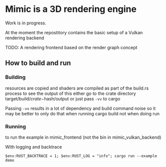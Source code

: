 # Mimic is a 3D rendering engine

Work is in progress. 

At the moment the repostitory contains the basic setup of a Vulkan rendering backend

TODO: A rendering frontend based on the render graph concept

## How to build and run
### Building
resources are copied and shaders are compiled as part of the build.rs process
to see the output of this either go to the crate directory
target/build/$crate-$hash/output
or just pass `-vv` to cargo

Passing `-vv` results in a lot of dependency and build command noise so it may be better to only do that when running cargo build not when doing run
### Running
to run the example in mimic_frontend (not the bin in mimic_vulkan_backend) 

With logging and backtrace 
```
$env:RUST_BACKTRACE = 1; $env:RUST_LOG = "info"; cargo run --example demo
```